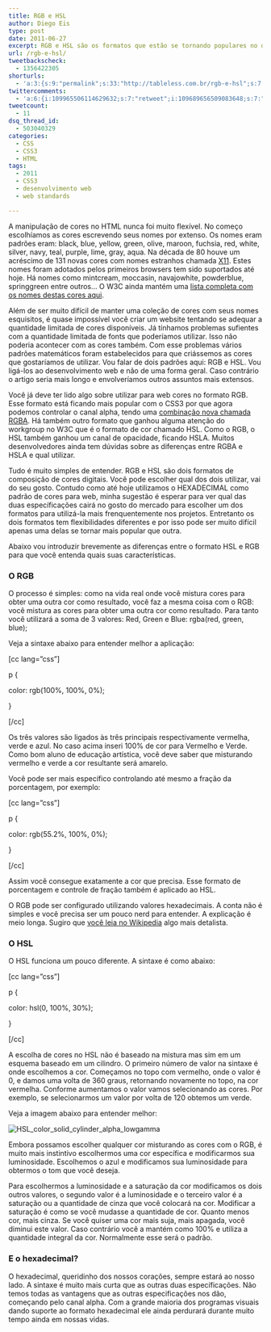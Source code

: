 ```yaml
---
title: RGB e HSL
author: Diego Eis
type: post
date: 2011-06-27
excerpt: RGB e HSL são os formatos que estão se tornando populares no desenvolvimento web. Entenda como cada um funciona e saiba quais suas vantagens.
url: /rgb-e-hsl/
tweetbackscheck:
  - 1356422305
shorturls:
  - 'a:3:{s:9:"permalink";s:33:"http://tableless.com.br/rgb-e-hsl";s:7:"tinyurl";s:26:"http://tinyurl.com/3tgl4pb";s:4:"isgd";s:19:"http://is.gd/mYuEkX";}'
twittercomments:
  - 'a:6:{i:109965506114629632;s:7:"retweet";i:109689656509083648;s:7:"retweet";i:109688123797143552;s:7:"retweet";i:109680690844545024;s:7:"retweet";i:149525146946904064;s:7:"retweet";i:148725116312879104;s:7:"retweet";}'
tweetcount:
  - 11
dsq_thread_id:
  - 503040329
categories:
  - CSS
  - CSS3
  - HTML
tags:
  - 2011
  - CSS3
  - desenvolvimento web
  - web standards

---
```

A manipulação de cores no HTML nunca foi muito flexível. No começo escolhíamos as cores escrevendo seus nomes por extenso. Os nomes eram padrões eram: black, blue, yellow, green, olive, maroon, fuchsia, red, white, silver, navy, teal, purple, lime, gray, aqua. Na década de 80 houve um acréscimo de 131 novas cores com nomes estranhos chamada [X11][1]. Estes nomes foram adotados pelos primeiros browsers tem sido suportados até hoje. Há nomes como mintcream, moccasin, navajowhite, powderblue, springgreen entre outros&#8230; O W3C ainda mantém uma [lista completa com os nomes destas cores aqui][2].

Além de ser muito difícil de manter uma coleção de cores com seus nomes esquisitos, é quase impossível você criar um website tentando se adequar a quantidade limitada de cores disponíveis. Já tínhamos problemas sufientes com a quantidade limitada de fonts que poderíamos utilizar. Isso não poderia acontecer com as cores também. Com esse problemas vários padrões matemáticos foram estabelecidos para que criássemos as cores que gostaríamos de utilizar. Vou falar de dois padrões aqui: RGB e HSL. Vou ligá-los ao desenvolvimento web e não de uma forma geral. Caso contrário o artigo seria mais longo e envolveríamos outros assuntos mais extensos.

Você já deve ter lido algo sobre utilizar para web cores no formato RGB. Esse formato está ficando mais popular com o CSS3 por que agora podemos controlar o canal alpha, tendo uma [combinação nova chamada RGBA][3]. Há também outro formato que ganhou alguma atenção do workgroup no W3C que é o formato de cor chamado HSL. Como o RGB, o HSL também ganhou um canal de opacidade, ficando HSLA. Muitos desenvolvedores ainda tem dúvidas sobre as diferenças entre RGBA e HSLA e qual utilizar.

Tudo é muito simples de entender. RGB e HSL são dois formatos de composição de cores digitais. Você pode escolher qual dos dois utilizar, vai do seu gosto. Contudo como até hoje utilizamos o HEXADECIMAL como padrão de cores para web, minha sugestão é esperar para ver qual das duas específicações cairá no gosto do mercado para escolher um dos formatos para utilizá-la mais frenquentemente nos projetos. Entretanto os dois formatos tem flexibilidades diferentes e por isso pode ser muito difícil apenas uma delas se tornar mais popular que outra.

Abaixo vou introduzir brevemente as diferenças entre o formato HSL e RGB para que você entenda quais suas características.

### O RGB

O processo é simples: como na vida real onde você mistura cores para obter uma outra cor como resultado, você faz a mesma coisa com o RGB: você mistura as cores para obter uma outra cor como resultado. Para tanto você utilizará a soma de 3 valores: Red, Green e Blue: rgba(red, green, blue);

Veja a sintaxe abaixo para entender melhor a aplicação:

[cc lang=&#8221;css&#8221;]
  
p {
     
color: rgb(100%, 100%, 0%);
  
}
  
[/cc]

Os três valores são ligados às três principais respectivamente vermelha, verde e azul. No caso acima inseri 100% de cor para Vermelho e Verde. Como bom aluno de educação artística, você deve saber que misturando vermelho e verde a cor resultante será amarelo.

Você pode ser mais específico controlando até mesmo a fração da porcentagem, por exemplo: 

[cc lang=&#8221;css&#8221;]
  
p {
     
color: rgb(55.2%, 100%, 0%);
  
}
  
[/cc]

Assim você consegue exatamente a cor que precisa. Esse formato de porcentagem e controle de fração também é aplicado ao HSL.

O RGB pode ser configurado utilizando valores hexadecimais. A conta não é simples e você precisa ser um pouco nerd para entender. A explicação é meio longa. Sugiro que [você leia no Wikipedia][4] algo mais detalista.

### O HSL

O HSL funciona um pouco diferente. A sintaxe é como abaixo:

[cc lang=&#8221;css&#8221;]
  
p {
     
color: hsl(0, 100%, 30%);
  
}
  
[/cc]

A escolha de cores no HSL não é baseado na mistura mas sim em um esquema baseado em um cilindro. O primeiro número de valor na sintaxe é onde escolhemos a cor. Começamos no topo com vermelho, onde o valor é 0, e damos uma volta de 360 graus, retornando novamente no topo, na cor vermelha. Conforme aumentamos o valor vamos selecionando as cores. Por exemplo, se selecionarmos um valor por volta de 120 obtemos um verde. 

Veja a imagem abaixo para entender melhor:

![][5]

Embora possamos escolher qualquer cor misturando as cores com o RGB, é muito mais instintivo escolhermos uma cor específica e modificarmos sua luminosidade. Escolhemos o azul e modificamos sua luminosidade para obtermos o tom que você deseja.

Para escolhermos a luminosidade e a saturação da cor modificamos os dois outros valores, o segundo valor é a luminosidade e o terceiro valor é a saturação ou a quantidade de cinza que você colocará na cor. Modificar a saturação é como se você mudasse a quantidade de cor. Quanto menos cor, mais cinza. Se você quiser uma cor mais suja, mais apagada, você diminui este valor. Caso contrário você a mantém como 100% e utiliza a quantidade integral da cor. Normalmente esse será o padrão.

### E o hexadecimal?

O hexadecimal, queridinho dos nossos corações, sempre estará ao nosso lado. A sintaxe é muito mais curta que as outras duas específicações. Não temos todas as vantagens que as outras especificações nos dão, começando pelo canal alpha. Com a grande maioria dos programas visuais dando suporte ao formato hexadecimal ele ainda perdurará durante muito tempo ainda em nossas vidas.

 [1]: http://en.wikipedia.org/wiki/X11_color_names
 [2]: http://www.w3.org/TR/SVG/types.html#ColorKeywords
 [3]: http://tableless.com.br/css3-breve-introducao-a-rgba
 [4]: http://en.wikipedia.org/wiki/RGB_color_model
 [5]: http://tableless.com.br/wp-content/uploads/2011/06/HSL_color_solid_cylinder_alpha_lowgamma.jpg "HSL_color_solid_cylinder_alpha_lowgamma"